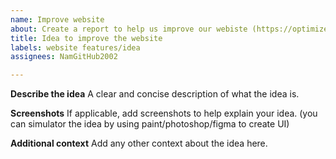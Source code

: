 ```yaml
---
name: Improve website
about: Create a report to help us improve our webiste (https://optimizedtools.tempisite.com/)
title: Idea to improve the website
labels: website features/idea
assignees: NamGitHub2002

---
```


**Describe the idea**
A clear and concise description of what the idea is.

**Screenshots**
If applicable, add screenshots to help explain your idea. (you can simulator the idea by using paint/photoshop/figma to create UI)

**Additional context**
Add any other context about the idea here.
